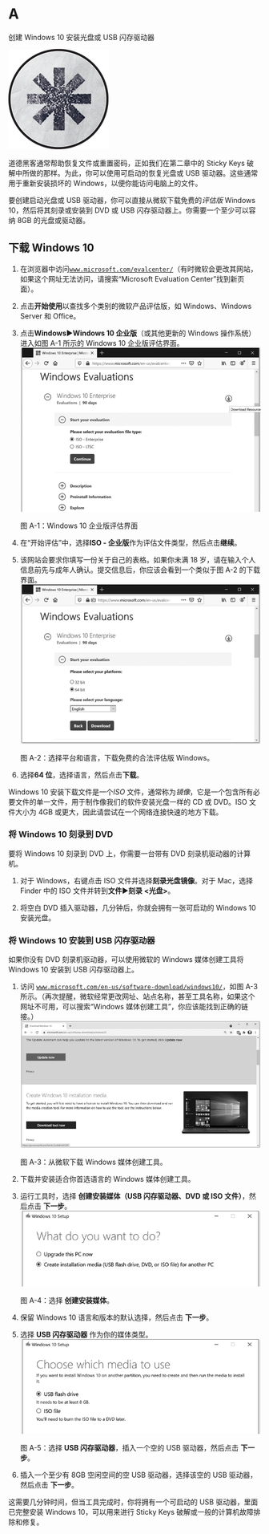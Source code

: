 # A

创建 Windows 10 安装光盘或 USB 闪存驱动器

![](img/chapterart.png)

道德黑客通常帮助恢复文件或重置密码，正如我们在第二章中的 Sticky Keys 破解中所做的那样。为此，你可以使用可启动的恢复光盘或 USB 驱动器。这些通常用于重新安装损坏的 Windows，以便你能访问电脑上的文件。

要创建启动光盘或 USB 驱动器，你可以直接从微软下载免费的*评估版* Windows 10，然后将其刻录或安装到 DVD 或 USB 闪存驱动器上。你需要一个至少可以容纳 8GB 的光盘或驱动器。

## 下载 Windows 10

1.  在浏览器中访问[`www.microsoft.com/evalcenter/`](https://www.microsoft.com/evalcenter/)（有时微软会更改其网站，如果这个网址无法访问，请搜索“Microsoft Evaluation Center”找到新页面）。

1.  点击**开始使用**以查找多个类别的微软产品评估版，如 Windows、Windows Server 和 Office。

1.  点击**Windows**▶**Windows 10 企业版**（或其他更新的 Windows 操作系统）进入如图 A-1 所示的 Windows 10 企业版评估界面。![faa001a](img/faa001a.png)

    图 A-1：Windows 10 企业版评估界面

1.  在“开始评估”中，选择**ISO - 企业版**作为评估文件类型，然后点击**继续**。

1.  该网站会要求你填写一份关于自己的表格。如果你未满 18 岁，请在输入个人信息前先与成年人确认。提交信息后，你应该会看到一个类似于图 A-2 的下载界面。![fAA002](img/fAA002.png)

    图 A-2：选择平台和语言，下载免费的合法评估版 Windows。

1.  选择**64 位**，选择语言，然后点击**下载**。

Windows 10 安装下载文件是一个*ISO* 文件，通常称为*镜像*，它是一个包含所有必要文件的单一文件，用于制作像我们的软件安装光盘一样的 CD 或 DVD。ISO 文件大小为 4GB 或更大，因此请尝试在一个网络连接快速的地方下载。

### 将 Windows 10 刻录到 DVD

要将 Windows 10 刻录到 DVD 上，你需要一台带有 DVD 刻录机驱动器的计算机。

1.  对于 Windows，右键点击 ISO 文件并选择**刻录光盘镜像**。对于 Mac，选择 Finder 中的 ISO 文件并转到**文件**▶**刻录 <光盘>**。

1.  将空白 DVD 插入驱动器，几分钟后，你就会拥有一张可启动的 Windows 10 安装光盘。

### 将 Windows 10 安装到 USB 闪存驱动器

如果你没有 DVD 刻录机驱动器，可以使用微软的 Windows 媒体创建工具将 Windows 10 安装到 USB 闪存驱动器上。

1.  访问 [`www.microsoft.com/en-us/software-download/windows10/`](https://www.microsoft.com/en-us/software-download/windows10/)，如图 A-3 所示。（再次提醒，微软经常更改网址、站点名称，甚至工具名称，如果这个网址不可用，可以搜索“Windows 媒体创建工具”，你应该能找到正确的链接。）![fAA003](img/fAA003.png)

    图 A-3：从微软下载 Windows 媒体创建工具。

1.  下载并安装适合你首选语言的 Windows 媒体创建工具。

1.  运行工具时，选择 **创建安装媒体（USB 闪存驱动器、DVD 或 ISO 文件）**，然后点击 **下一步**。![fAA004](img/fAA004.png)

    图 A-4：选择 **创建安装媒体**。

1.  保留 Windows 10 语言和版本的默认选择，然后点击 **下一步**。

1.  选择 **USB 闪存驱动器** 作为你的媒体类型。![fAA005](img/fAA005.png)

    图 A-5：选择 **USB 闪存驱动器**，插入一个空的 USB 驱动器，然后点击 **下一步**。

1.  插入一个至少有 8GB 空闲空间的空 USB 驱动器，选择该空的 USB 驱动器，然后点击 **下一步**。

这需要几分钟时间，但当工具完成时，你将拥有一个可启动的 USB 驱动器，里面已完整安装 Windows 10，可以用来进行 Sticky Keys 破解或一般的计算机故障排除和修复。
